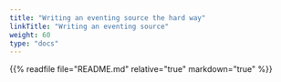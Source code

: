 ```yaml
---
title: "Writing an eventing source the hard way"
linkTitle: "Writing an eventing source"
weight: 60
type: "docs"
---
```


{{% readfile file="README.md" relative="true" markdown="true" %}}
